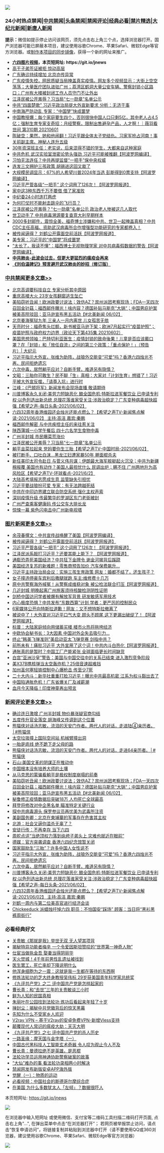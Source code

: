 ![](https://raw.githubusercontent.com/fqnews/bnews/master/64photo/fqnews-qr.jpg)

<div id="tt">
<h3>24小时热点禁闻|<a href="#%E4%B8%AD%E5%85%B1%E7%A6%81%E9%97%BB%E6%9B%B4%E5%A4%9A%E6%96%87%E7%AB%A0">中共禁闻</a>|<a href="#%E5%9B%BE%E7%89%87%E6%96%B0%E9%97%BB%E6%9B%B4%E5%A4%9A%E6%96%87%E7%AB%A0">头条禁闻</a>|<a href="#%E6%96%B0%E9%97%BB%E8%AF%84%E8%AE%BA%E6%9B%B4%E5%A4%9A%E6%96%87%E7%AB%A0">禁闻评论|<a href="#%E5%BF%85%E7%9C%8B%E7%BB%8F%E5%85%B8%E5%A5%BD%E6%96%87">经典必看|<a href="/video.md#%E7%A6%81%E7%89%87%E7%B2%BE%E9%80%89">禁片精选</a>|<a href="https://github.com/fqnews/djy/blob/master/gb/nf1351518.md#1">大纪元新闻</a>|<a href="https://github.com/fqnews/ntdtv/blob/master/gb/prog204.md#1">新唐人新闻</a></h3>
<div><b>提示：</b>微信如提示停止访问该网页，须先点击右上角三个点，选择浏览器打开。国产浏览器可能已屏蔽本项目，建议使用谷歌Chrome、苹果Safari、微软Edge等官方浏览器。或<a href="https://github.com/fqnews/bnews/blob/master/%E5%88%B6%E4%BD%9Cgit%E7%A6%81%E9%97%BB%E9%95%9C%E5%83%8F.md">制作本项目的同步镜像</a>，获得一个新的网址来推广。</div>
<ul>
<li><b><a href="http://d1.bdrive.tk/64.mp4" target="_blank">六四图片视频</a>，本页短网址: https://git.io/jnews</b></li>
<li><a href="/bannedvideo/20210602/1558710.md">高干子弟签证被拒  惊动高层</a></li>
<li><a href="/cbnews/20210602/1558616.md">广东确诊持续增加 北京亦传异常</a></li>
<li><a href="/bannedvideo/20210602/1558726.md">广东疫情失控，网民质疑当局掩盖真实疫情。网友多个视频显示：大街上空空荡荡；大量医疗团队进驻广州；荔湾区鹤洞大量公安车辆、警察封锁小区路口；广州有大楼被封闭工作人员守门不让外出</a></li>
<li><a href="/cbnews/20210603/1559010.md">江泽民被公开羞辱？习当局“七一勋章”名单公示</a></li>
<li><a href="/cbnews/20210602/1558535.md">中共“四面楚歌” 习近平政治局提大外宣新要求 分析：无济于事</a></li>
<li><a href="/cbnews/20210602/1558544.md">中南海严防动乱 专家：“中国梦”快成噩梦</a></li>
<li><a href="/bannedvideo/20210602/1558538.md">中国教授爆：每个家庭要生四个，否则很快中国人口只剩5亿，其中老人占4.5亿；强制生育专家支奇招：月经警察，限制出售避孕产品，人才啊！｜薇羽看世间 第310期 20210601</a></li>
<li><a href="/bannedvideo/20210602/1558721.md">陈破空：果然，她和他闹翻！习近平跟全体太子党结仇。习家军抢占河南！事关前副主席。神秘人连升五级</a></li>
<li><a href="/lifebaike/20210603/1559034.md">30年资深班主任：老实说，后来混得不错的学生，大都来自这种家庭</a></li>
<li><a href="/worldnews/20210602/1558617.md">中共危机 武汉实验室泄密论势头强劲 习近平可能被推翻【阿波罗网编译】</a></li>
<li><a href="/cnnews/20210602/1558847.md">习怕无法连任？中共再提监督“一把手”保中央权威</a></li>
<li><a href="/cbnews/20210602/1558581.md">连发三文拥护三孩政策 胡锡进这回又栽了</a></li>
<li><a href="/cnnews/20210602/1558678.md">大规模民调显示：67%的人希望川普2024年当选 彭斯得到0票支持【阿波罗网编译】</a></li>
<li><a href="/topimagenews/20210602/1558579.md">习近平严管各级“一把手” 这个词用了126次！【阿波罗网报道】</a></li>
<li><a href="/lifebaike/20210602/1558591.md">家中这3种东西千万不要借 借了家准败</a></li>
<li><a href="/cnnews/20210603/1558889.md">中纪委24小时连打两虎</a></li>
<li><a href="/lifebaike/20210602/1558703.md">为何打仗时不能射击跳伞的飞行员？</a></li>
<li><a href="/comments/20210602/1558540.md">江泽民被公开羞辱？“七一勋章”名单公示 政治老人惨被这几人取代</a></li>
<li><a href="/cnnews/20210603/1559003.md">世卫动手了 中共病毒溯源要复查意大利早期样本</a></li>
<li><a href="/bannedvideo/20210603/1559091.md">3000多封邮件，震惊全美，福奇博士涉嫌和中共、世卫一起掩盖真相？中共CDC主任高福、资助武汉病毒所合作增强型功能研究的专家都卷入！</a></li>
<li><a href="/topimagenews/20210602/1558626.md">被传闻逼得？ 刘鹤公开露面空前活跃【阿波罗网报道】</a></li>
<li><a href="/cnnews/20210602/1558846.md">美专家：习近平的“中国梦”将成噩梦</a></li>
<li><a href="/cnnews/20210602/1558688.md">“太长了，我读不懂"：福西博士无视物理学家 对中共病毒假数据的警告【阿波罗网编译】</a></li>
<li><b><a href="/comments/20200211/1275071.md" target="_blank">中共肺炎-此波会过去，但更大更猛烈的瘟疫会再来</a></b></li>
<li><b><a href="/comments/20200207/1272816.md" target="_blank">《刘伯温碑记》预言避开武汉肺炎的妙招（修订版）</a></b></li>
</ul>
</div>

<div class="catlist">
<h3><a href="/cbnews/" target="_blank">中共禁闻</a><span><a href="/cbnews/" target="_blank" rel="nofollow">更多文章>></a></span></h3>
<ul>
<li><a href="/cbnews/20210603/1559220.md" target="_blank">北京高调要科技自立 专家分析其中原因</a></li>
<li><a href="/cbnews/20210603/1559219.md" target="_blank">重庆高楼大火 23岁女孩翻窗逃生坠亡</a></li>
<li><a href="/comments/20210603/1559203.md" target="_blank">美陷窃听丑闻！欧洲政要讨说法；效仿AZ？宾州派团考察现场；FDA一天四次召回金针菇；福西邮件曝光！啥内容？德国补贴马斯克“大锅“；中国男庇护案被美高院驳回；亚马逊宣布黑五活动【#北美新闻 06/02】</a></li>
<li><a href="/cbnews/20210603/1559199.md" target="_blank">北京姜海冤狱九年 三亲人一月内离世 儿女孤苦无依</a></li>
<li><a href="/cbnews/20210603/1559197.md" target="_blank">天亮时分：福奇焦头烂额，新书被亚马逊下架；欧洲7月起实行“疫苗护照”；疫苗护照与政府权力边界（政论天下第435集 20210602）</a></li>
<li><a href="/cbnews/20210603/1559151.md" target="_blank">美国思想领袖：巴特切利亚医生：疫情封锁的致命後果！儿童是否应该戴口罩？在「封锁」和「放任自流」之间的第三个政策：「重点保护！」（预告片）| 大纪元</a></li>
<li><a href="/comments/20210603/1559128.md" target="_blank">习近平指示大外宣，张维为助阵，战狼外交能变“可爱”吗？香港六四烛光不再，民间拒绝遗忘</a></li>
<li><a href="/comments/20210603/1559118.md" target="_blank">六次中毒，居然躺平应对？自断手臂，难道另有隐情？</a></li>
<li><a href="/cbnews/20210603/1559117.md" target="_blank">文昭：三胎你可敢生？民不聊「生」真相：大家对「计划生育」想错了！习近平被大外宣反噬，「请尊入坑」进行时</a></li>
<li><a href="/cbnews/20210603/1559116.md" target="_blank">江峰：《巴顿将军》新闻发布会现场直播 敬请期待</a></li>
<li><a href="/comments/20210603/1559112.md" target="_blank">川普博客永久关闭;美劳力短缺恶化 酿全国危机;特斯拉进军餐饮业 已申请专利权;以色列选出新总统 总理花落谁家受关注;涉政治稳定？广东变种病毒超快超强【希望之声-每日头条-2021/06/02】</a></li>
<li><a href="/comments/20210603/1559111.md" target="_blank">六四32周年香港维园还会烛光还能点燃么？【希望之声TV-新闻焦点解读-2021/06/02】 主持:高洁  嘉宾:秦鹏</a></li>
<li><a href="/cbnews/20210603/1559105.md" target="_blank">福西邮件解密 与中共疾控主任的来往惹关注</a></li>
<li><a href="/cbnews/20210603/1559104.md" target="_blank">陕西蒲城一小学午餐后 四十六名学生食物中毒</a></li>
<li><a href="/cbnews/20210603/1559097.md" target="_blank">广州半封城 市民曝菜荒涨价</a></li>
<li><a href="/cbnews/20210603/1559010.md" target="_blank">江泽民被公开羞辱？习当局“七一勋章”名单公示</a></li>
<li><a href="/comments/20210603/1558977.md" target="_blank">躺平韭菜拉起来 党妈要你生三胎【希望之声TV-中国时局-2021/06/02】</a></li>
<li><a href="/cbnews/20210603/1558964.md" target="_blank">被打断手、口吐白沫…黑龙江妇遭家暴50年 擀面棍杀夫</a></li>
<li><a href="/comments/20210603/1558933.md" target="_blank">新任美印太司令赴日 与菅义伟共谋；伊朗最大海军舰艇起火沉没；中共为新疆棉报覆 美国也有动作？美国人最担忧什么 民调出炉；瞒不住 广州两地升为高风险区【希望之声TV-环球看点-2021/6/2】</a></li>
<li><a href="/cbnews/20210602/1558883.md" target="_blank">大陆高考填报志愿成生意 监管缺失引担忧</a></li>
<li><a href="/cbnews/20210602/1558871.md" target="_blank">习近平要战狼扮可爱 专家：有无法跨越死结</a></li>
<li><a href="/cbnews/20210602/1558870.md" target="_blank">中共在中印边界建立联合防空系统 强化主权声索</a></li>
<li><a href="/cbnews/20210602/1558869.md" target="_blank">深圳疫情升级 传最繁华的罗湖区东门老街被封</a></li>
<li><a href="/cbnews/20210602/1558843.md" target="_blank">广州严查乘客健康码 传公交车大排长龙</a></li>
<li><a href="/cbnews/20210602/1558842.md" target="_blank">惊悚一幕 紫色闪电击中广州新电视塔</a></li>

</ul>
</div>
<div class="catlist">
<h3><a href="/topimagenews/" target="_blank">图片新闻</a><span><a href="/topimagenews/" target="_blank" rel="nofollow">更多文章>></a></span></h3>
<ul>
<li><a href="/topimagenews/20210603/1559198.md" target="_blank">余茂春撰文：中共宣传战唤醒了美国【阿波罗网编译】</a></li>
<li><a href="/topimagenews/20210602/1558626.md" target="_blank">被传闻逼得？ 刘鹤公开露面空前活跃【阿波罗网报道】</a></li>
<li><a href="/topimagenews/20210602/1558579.md" target="_blank">习近平严管各级“一把手” 这个词用了126次！【阿波罗网报道】</a></li>
<li><a href="/topimagenews/20210601/1557942.md" target="_blank">江泽民派系敲打习近平？还要其能上能下？ 【阿波罗网报道】</a></li>
<li><a href="/topimagenews/20210601/1557763.md" target="_blank">通膨恐弄死美国经济？中共狂下金牌令 谢金河揭背后蹊跷</a></li>
<li><a href="/topimagenews/20210601/1557490.md" target="_blank">美国经济复苏的新难题！零售商预告加价 汽车保费飙升…</a></li>
<li><a href="/topimagenews/20210531/1557253.md" target="_blank">习近平主持政治局会议：实施三孩生育政策 网友：婚都不结了，还生孩子？</a></li>
<li><a href="/topimagenews/20210531/1557216.md" target="_blank">女子撞违停豪车宾利后撒腿就跑 车主:维修费十几万</a></li>
<li><a href="/topimagenews/20210531/1557014.md" target="_blank">原中共警察海外喊冤！从警察成维稳对象 被公检法联合打压【阿波罗网报道】</a></li>
<li><a href="/topimagenews/20210531/1556882.md" target="_blank">几近封城 明晚起离广州旅客须持核酸检测阴性证明</a></li>
<li><a href="/topimagenews/20210531/1556881.md" target="_blank">剑桥中国访问学者被爆有解放军背景 研发敏感军用技术</a></li>
<li><a href="/topimagenews/20210530/1556364.md" target="_blank">内心极度恐惧？中共发布“东数西算”计划 学者：更严厉的控制民众</a></li>
<li><a href="/topimagenews/20210529/1556157.md" target="_blank">6家媒体公开向特斯拉道歉！网友：又不想特斯拉撤离了</a></li>
<li><a href="/topimagenews/20210529/1556099.md" target="_blank">被说中了！大外宣对习近平口气大变 顾头不顾尾 这下更漏出破绽了！【阿波罗网报道】</a></li>
<li><a href="/topimagenews/20210529/1555930.md" target="_blank">标普：大陆家庭倾向用储蓄买楼 楼市火热将拖垮经济</a></li>
<li><a href="/topimagenews/20210529/1555876.md" target="_blank">中欧协会秘书长：3大因素 中国对外企失去吸引力…</a></li>
<li><a href="/topimagenews/20210529/1555852.md" target="_blank">终止“韩美飞弹准则”美启动亚太飞弹竞赛 剑指中共？</a></li>
<li><a href="/topimagenews/20210528/1555477.md" target="_blank">前所未有！痛批习近平 大外宣用了这个词！中共内斗白热化【阿波罗网报道】</a></li>
<li><a href="/topimagenews/20210528/1555148.md" target="_blank">通胀真的是暂时？中国工厂产能紧张 全球面临更长时间缺货</a></li>
<li><a href="/topimagenews/20210527/1554774.md" target="_blank">白宫“亚洲沙皇”警告：美国与中国交往中的关系已结束 进入激烈竞争阶段</a></li>
<li><a href="/topimagenews/20210527/1554539.md" target="_blank">美X37B携核弹当太空轰炸机？25倍音速超难挡</a></li>
<li><a href="/topimagenews/20210527/1554450.md" target="_blank">加州圣何塞轻铁控制中心爆枪击 传至少7死</a></li>
<li><a href="/topimagenews/20210526/1554119.md" target="_blank">二十大内斗：新华社重重打脸习近平！曝光中共最高机密 江系为权斗豁出去了</a></li>
<li><a href="/topimagenews/20210526/1554065.md" target="_blank">中国陷通胀危机！广东省爆关厂及减薪潮</a></li>
<li><a href="/topimagenews/20210526/1554015.md" target="_blank">血月今天降临！印度神童再出预言</a></li>

</ul>
</div>
<div class="catlist">
<h3><a href="/comments/" target="_blank">新闻评论</a><span><a href="/comments/" target="_blank" rel="nofollow">更多文章>></a></span></h3>
<ul>
<li><a href="/comments/20210603/1559241.md" target="_blank">确诊连日激增 广州半封城 物价暴涨疑官商勾结</a></li>
<li><a href="/comments/20210603/1559240.md" target="_blank">五度传升官全落空 胡海峰又传调到这个位置</a></li>
<li><a href="/comments/20210603/1559238.md" target="_blank">熊猫侠对话汤志敏，流泪的天安门作者。两代人的对话，走进陆④亲历者。│#熊猫侠</a></li>
<li><a href="/comments/20210603/1559232.md" target="_blank">太空垃圾撞上国际空间站 机械臂撞出洞</a></li>
<li><a href="/comments/20210603/1559222.md" target="_blank">一胎是底线 绝不跪下走父母的路</a></li>
<li><a href="/comments/20210603/1559215.md" target="_blank">熊猫侠对话汤志敏，流泪的天安门作者。两代人的对话，走进64亲历者。│#熊猫侠</a></li>
<li><a href="/comments/20210603/1559207.md" target="_blank">石山:美国文革的阴谋正在推动中</a></li>
<li><a href="/comments/20210603/1559206.md" target="_blank">中国根本没有培养大师的土壤</a></li>
<li><a href="/comments/20210603/1559204.md" target="_blank">从马克思的蒙骗看躺平是极权制度崩塌的前奏</a></li>
<li><a href="/comments/20210603/1559203.md" target="_blank">美陷窃听丑闻！欧洲政要讨说法；效仿AZ？宾州派团考察现场；FDA一天四次召回金针菇；福西邮件曝光！啥内容？德国补贴马斯克“大锅“；中国男庇护案被美高院驳回；亚马逊宣布黑五活动【#北美新闻 06/02】</a></li>
<li><a href="/comments/20210603/1559200.md" target="_blank">秘鲁修正疫情数据后突破18万 人均死亡全球最高</a></li>
<li><a href="/comments/20210603/1559191.md" target="_blank">拜登将修改对中企黑名单 瞄准特定关键行业</a></li>
<li><a href="/comments/20210603/1559190.md" target="_blank">探中共病毒源头 保罗参议员再忧美为武毒所注资</a></li>
<li><a href="/comments/20210603/1559189.md" target="_blank">美副国务卿：北京在柬埔寨的军事存在危害其主权</a></li>
<li><a href="/comments/20210603/1559173.md" target="_blank">北游：社会又逼你滥杀无辜了？</a></li>
<li><a href="/comments/20210603/1559157.md" target="_blank">安徒行传：不再幸存 当下六四</a></li>
<li><a href="/comments/20210603/1559155.md" target="_blank">周舵点评“当绝顶权力落到纨绔子弟头上 灾难也就近在眼前”</a></li>
<li><a href="/comments/20210603/1559134.md" target="_blank">德媒：官方突袭调查 香港六四纪念馆暂关闭</a></li>
<li><a href="/comments/20210603/1559133.md" target="_blank">国家鼓励生“三胎”？许多中国人女性说不</a></li>
<li><a href="/comments/20210603/1559128.md" target="_blank">习近平指示大外宣，张维为助阵，战狼外交能变“可爱”吗？香港六四烛光不再，民间拒绝遗忘</a></li>
<li><a href="/comments/20210603/1559118.md" target="_blank">六次中毒，居然躺平应对？自断手臂，难道另有隐情？</a></li>
<li><a href="/comments/20210603/1559112.md" target="_blank">川普博客永久关闭;美劳力短缺恶化 酿全国危机;特斯拉进军餐饮业 已申请专利权;以色列选出新总统 总理花落谁家受关注;涉政治稳定？广东变种病毒超快超强【希望之声-每日头条-2021/06/02】</a></li>
<li><a href="/comments/20210603/1559111.md" target="_blank">六四32周年香港维园还会烛光还能点燃么？【希望之声TV-新闻焦点解读-2021/06/02】 主持:高洁  嘉宾:秦鹏</a></li>
<li><a href="/comments/20210603/1559101.md" target="_blank">刘鹤一周内与第二位美高官进行经济会谈</a></li>
<li><a href="/comments/20210603/1559084.md" target="_blank">Chickeeduck 派蜡烛吁悼六四 职员：不怕国安“踩场” 顾客：当日将“黑衫黑裤周街行”</a></li>

</ul>
</div>

<div class="catlist">
<h3>必看经典好文</h3>
<ul>
<li><a href="/topimagenews/20170331/738673.md" target="_blank">关贵敏《那就是我》举世无双 无人望其项背</a></li>
<li><a href="/cnnews/20210317/1506463.md" target="_blank">揭秘特异功能者梅辛 一个令爱因斯坦赞叹的“世界第一神奇人物”</a></li>
<li><a href="/lifebaike/20161111/612348.md" target="_blank">仕宦当做执金吾 娶妻当得阴丽华</a></li>
<li><a href="/ccpdope/20181219/1049286.md" target="_blank">天火焚城！4千年前男性乱遗址被找到</a></li>
<li><a href="/sohnews/20150904/445868.md" target="_blank">医生罢工，死亡率却下降说明什么</a></li>
<li><a href="/topimagenews/20210219/1489990.md" target="_blank">他浑身细胞为之一震：这就是我一生都在等待的东西啊</a></li>
<li><a href="/comments/20190517/1129285.md" target="_blank">修炼法轮功的芝大终身教授吴伟标 29岁获美国青年科学家总统奖</a></li>
<li><a href="/bookonline/20131116/201055.md" target="_blank">《九评共产党》之二 评中国共产党是怎样起家的</a></li>
<li><a href="/comments/20050116/727099.md" target="_blank">曹长青：和“去世”三年的关贵敏谈三小时</a></li>
<li><a href="/comments/20200926/1403589.md" target="_blank">鲜为人知的民国真相</a></li>
<li><a href="/comments/20210216/1488271.md" target="_blank">朱丽叶在公园找到法轮功 炼功后看起来年轻了十岁</a></li>
<li><a href="/topimagenews/20170218/694213.md" target="_blank">掸封尘：揭秘中共党徽背后的惊天黑幕</a></li>
<li><a href="/comments/20200620/1346848.md" target="_blank">先知为什么不受家乡人欢迎</a></li>
<li><a href="/comments/20210402/1257608.md" target="_blank">V2ray VPN &#8211; 基于V2ray的安卓免费VPN-新增Vless支持</a></li>
<li><a href="/comments/20200619/783185.md" target="_blank">颠覆现代人常识的瘟疫大劫：天灭大明</a></li>
<li><a href="/bookonline/20131116/201048.md" target="_blank">《九评共产党》之七 评中国共产党的杀人历史</a></li>
<li><a href="/tculture/20160806/568214.md" target="_blank">一路圣缘：摩天国与金字塔（一）</a></li>
<li><a href="/comments/20210223/1492497.md" target="_blank">中国古代黑科技人工智能玄术奇器 令人叹为观止今人不及</a></li>
<li><a href="/comments/20180726/727420.md" target="_blank">曹长青：曼德拉绝不是英雄，是恶棍</a></li>
<li><a href="/cbnews/20170626/780479.md" target="_blank">法轮功学员运用神通协助警察破案的故事</a></li>
<li><a href="/cbnews/20210428/1535533.md" target="_blank">“大仙”难办的事  看法轮功录相两小时解决</a></li>
<li><a href="/comments/20200627/783266.md" target="_blank">禁闻网发布新版安卓APP海外版</a></li>
<li><a href="/comments/20200810/1377609.md" target="_blank">觉醒（一）：物质的运动</a></li>
<li><a href="/comments/20200806/1375443.md" target="_blank">必看视频：中国社会的斯德哥尔摩综合症</a></li>
<li><a href="/comments/20200427/1319933.md" target="_blank">在美国 为什么多数犹太人「左倾」？数据很吓人</a></li>

</ul>
</div>

本页短网址: https://git.io/jnews

![](https://raw.githubusercontent.com/fqnews/bnews/master/64photo/fqnews-qr.jpg)

在浏览器中输入短网址 或使用微信、支付宝等二维码工具扫描二维码打开页面, 点击右上角"...", 在弹出菜单中点击“在浏览器打开”； 若网页被举报禁止访问，请点击“恢复申请访问”，将链接复制并粘贴到浏览器中打开（请不要使用QQ或360浏览器，建议使用谷歌Chrome、苹果Safari、微软Edge等官方浏览器）

![](https://raw.githubusercontent.com/fqnews/bnews/master/64photo/wx.jpg)